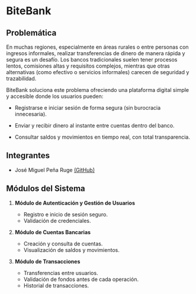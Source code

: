 # **BiteBank**  

## **Problemática**  
En muchas regiones, especialmente en áreas rurales o entre personas con ingresos informales, realizar transferencias de dinero de manera rápida y segura es un desafío. Los bancos tradicionales suelen tener procesos lentos, comisiones altas y requisitos complejos, mientras que otras alternativas (como efectivo o servicios informales) carecen de seguridad y trazabilidad.

BiteBank soluciona este problema ofreciendo una plataforma digital simple y accesible donde los usuarios pueden:

- Registrarse e iniciar sesión de forma segura (sin burocracia innecesaria).

- Enviar y recibir dinero al instante entre cuentas dentro del banco.

- Consultar saldos y movimientos en tiempo real, con total transparencia.

## **Integrantes**  
- José Miguel Peña Ruge [(GitHub)](https://github.com/01jose3156)  

## **Módulos del Sistema**  
1. **Módulo de Autenticación y Gestión de Usuarios**  
   - Registro e inicio de sesión seguro.  
   - Validación de credenciales.

2. **Módulo de Cuentas Bancarias**  
   - Creación y consulta de cuentas.  
   - Visualización de saldos y movimientos.  

3. **Módulo de Transacciones**  
   - Transferencias entre usuarios.  
   - Validación de fondos antes de cada operación.  
   - Historial de transacciones.  